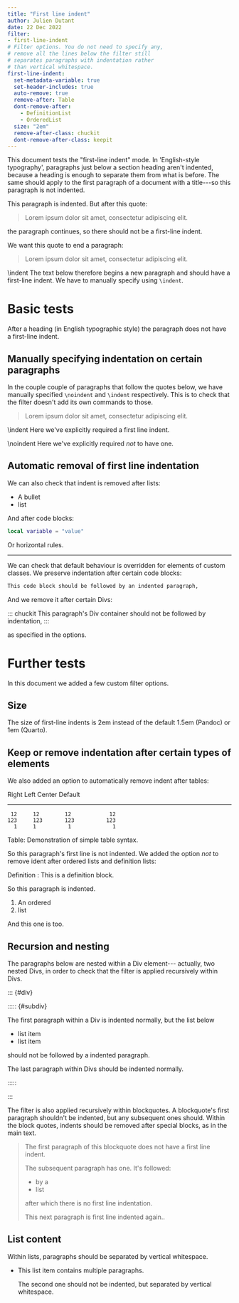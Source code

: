 ```yaml
---
title: "First line indent"
author: Julien Dutant
date: 22 Dec 2022
filter:
- first-line-indent
# Filter options. You do not need to specify any,
# remove all the lines below the filter still 
# separates paragraphs with indentation rather
# than vertical whitespace.
first-line-indent:
  set-metadata-variable: true
  set-header-includes: true
  auto-remove: true
  remove-after: Table
  dont-remove-after:
    - DefinitionList
    - OrderedList
  size: "2em"
  remove-after-class: chuckit
  dont-remove-after-class: keepit
---
```


This document tests the "first-line indent" mode. In 'English-style 
typography', paragraphs just below a section heading aren't indented,
because a heading is enough to separate them from what is before. 
The same should apply to the first paragraph of a document with a title---so this paragraph is not indented.

This paragraph is indented. But after this quote:

> Lorem ipsum dolor sit amet, consectetur adipiscing elit.

the paragraph continues, so there should not be a first-line indent.

We want this quote to end a paragraph:

> Lorem ipsum dolor sit amet, consectetur adipiscing elit.

\indent The text below therefore begins a new paragraph 
and should have a first-line indent. We have to manually specify using `\indent`. 

# Basic tests

After a heading (in English typographic style) the paragraph does not have a first-line indent.

## Manually specifying indentation on certain paragraphs

In the couple couple of paragraphs that follow the quotes below, we have manually specified `\noindent` and `\indent` respectively. This is to check that the filter doesn't add its own commands to those.

> Lorem ipsum dolor sit amet, consectetur adipiscing elit.

\indent Here we've explicitly required  a first line indent.

\noindent Here we've explicitly required *not* to have one.

## Automatic removal of first line indentation

We can also check that indent is removed after lists:

* A bullet
* list

And after code blocks:

```lua
local variable = "value"
```

Or horizontal rules.

---

We can check that default behaviour is overridden for elements
of custom classes. We preserve indentation after certain code blocks:

``` {.markdown .keepit}
This code block should be followed by an indented paragraph,
```

And we remove it after certain Divs:

::: chuckit
This paragraph's Div container should not
be followed by indentation,
:::

as specified in the options. 

# Further tests

In this document we added a few custom filter options. 

## Size

The size of first-line
indents is 2em instead of the default 1.5em (Pandoc) or 1em (Quarto). 

## Keep or remove indentation after certain types of elements

We also added an option to 
automatically remove indent after tables:

  Right     Left     Center     Default
-------     ------ ----------   -------
     12     12        12            12
    123     123       123          123
      1     1          1             1

Table:  Demonstration of simple table syntax.

So this paragraph's first line is not indented. We added the option
*not* to remove ident after ordered lists and definition lists:

Definition
: This is a definition block.

So this paragraph is indented.

1. An ordered
2. list

And this one is too.

## Recursion and nesting

The paragraphs below are nested within a Div element---
actually, two nested Divs, in order to check that the
filter is applied recursively within Divs.

::: {#div}

::::: {#subdiv}

The first paragraph within a Div is indented normally, but the 
list below

* list item
* list item

should not be followed by a indented paragraph.

The last paragraph within Divs should be indented normally.

:::::

:::

The filter is also applied recursively within blockquotes. 
A blockquote's first paragraph shouldn't be indented, but
any subsequent ones should. Within the block quotes, 
indents should be removed after special blocks, as in
the main text. 

> The first paragraph of this blockquote does not
> have a first line indent.
>
> The subsequent paragraph has one. It's followed:
>
> * by a
> * list
> 
> after which there is no first line indentation.
> 
> This next paragraph is first line indented again..

## List content

Within lists, paragraphs should be separated by vertical whitespace.

* This list item contains multiple paragraphs.

  The second one should not be indented, but separated by vertical 
  whitespace.

